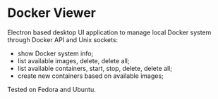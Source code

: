 # Docker Viewer

Electron based desktop UI application to manage local Docker system through Docker API and Unix sockets:
- show Docker system info;
- list available images, delete, delete all;
- list available containers, start, stop, delete, delete all;
- create new containers based on available images;

Tested on Fedora and Ubuntu.